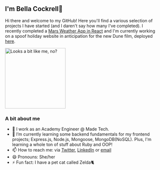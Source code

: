 ## I'm Bella Cockrell👋 

Hi there and welcome to my GitHub! Here you'll find a various selection of projects I have started (and I daren't say how many I've completed). I recently completed a <a href="https://mars-daily-weather-app.netlify.app/">Mars Weather App in React</a> and I'm currently working on a spoof holiday website in anticipation for the new Dune film, deployed <a href="https://arrakis-adventures.netlify.app/">here</a>.

<img src='https://avataaars.io/?avatarStyle=Transparent&topType=LongHairMiaWallace&accessoriesType=Blank&hairColor=BrownDark&facialHairType=Blank&clotheType=CollarSweater&clotheColor=Black&eyeType=Default&eyebrowType=RaisedExcitedNatural&mouthType=Smile&skinColor=Light' alt='Looks a bit like me, no?' width='200px'/>

### A bit about me
<ul>
<li>🤖 I work as an Academy Engineer @ Made Tech.</li>
<li>🌱 I’m currently learning some backend fundamentals for my frontend projects; Express.js, Node.js, Mongoose, MongoDB(NoSQL). Plus, I'm learning a whole ton of stuff about Ruby and OOP!</li>
  <li>📫 How to reach me: via <a href='https://twitter.com/heybellac'>Twitter</a>, <a href='https://www.linkedin.com/in/bella-cockrell/'>LinkedIn</a> or <a href='mailto: hello@bellacockrell.com'>email</a></li>
<li>😄 Pronouns: She/her</li>
<li>⚡ Fun fact: I have a pet cat called Zelda🐈 </li> 
</ul>
